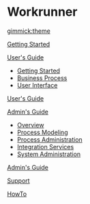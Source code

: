 <!--
  -- Name of your wiki
  -- Do NOT remove the leading `#` character.
  -->

# Workrunner


<!--
  -- Default theme
  -- (Read: http://dynalon.github.io/mdwiki/#!customizing.md#Theme_chooser)
  -->

[gimmick:theme](spacelab)


<!--
  -- Navigation
  -- (Read: http://dynalon.github.io/mdwiki/#!quickstart.md#Adding_a_navigation)
  -->

[Getting Started](pages/gettingstarted.md)

[User's Guide]()

  * [Getting Started](pages/uguide/user_overview.md)
  * [Business Process](pages/uguide/biz_process.md)
  * [User Interface](pages/uguide/ui.md)

[User's Guide](pages/uguide/userguide.md)

[Admin's Guide]()

  * [Overview](pages/aguide/admin_overview.md)
  * [Process Modeling](pages/aguide/process_model.md)
  * [Process Administration](pages/aguide/process_admin.md)
  * [Integration Services](pages/aguide/integration.md)
  * [System Administration](pages/aguide/sys_admin.md)

[Admin's Guide](pages/aguide/adminguide.md)



[Support](pages/support.md)

[HowTo](pages/howto.md)

<!-- A more complex navigation example: ----------------------------------------

[Menu Item 1]()

  * # SubMenu Heading 1
  * [SubMenu Item 1](pages/subitem1.md)
  * [SubMenu Item 2](pages/subitem2.md)
  - - - -
  * # SubMenu Heading 2
  * [SubMenu Item 3](pages/subitem3.md)
  - - - -
  * # SubMenu Heading 3
  * [SubMenu Item 3](pages/subitem3.md)

[Menu Item 2](pages/item2.md)

[Menu Item 3](pages/item3.md)

---------------------------------------------------------------------------- -->

<!--
  -- Change the Language
  -- Could be useful when there's more than one language wiki.
  -->

<!--
[Change the Language]()

  * [English (United States)](/en_US/)
  * [English (United Kingdom)](/en_GB/)
  * [Italian](/it/)
-->

<!--
  -- Let the user choose a theme
  -- (Read: http://dynalon.github.io/mdwiki/#!quickstart.md#Adding_a_navigation)
  -->

<!--
[gimmick:themechooser](Choose theme)
-->

